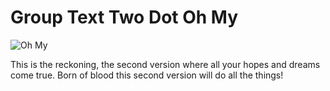 Group Text Two Dot Oh My
=============================
![Oh My](https://slm-assets2.secondlife.com/assets/5390820/view_large/George-Takei-oh-my.jpg?1334189545)

This is the reckoning, the second version where all your hopes and dreams
come true. Born of blood this second version will do all the things!
